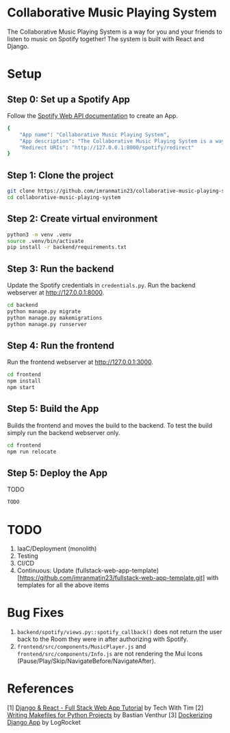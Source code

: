 # Collaborative Music Playing System

The Collaborative Music Playing System is a way for you and your friends to listen to music on Spotify together! The system is built with React and Django.

# Setup

## Step 0: Set up a Spotify App

Follow the [Spotify Web API documentation](https://developer.spotify.com/documentation/web-api) to create an App.

```bash
{
    "App name": "Collaborative Music Playing System",
    "App description": "The Collaborative Music Playing System is a way for you and your friends to listen to music on Spotify together!",
    "Redirect URIs": "http://127.0.0.1:8000/spotify/redirect"
}
```

## Step 1: Clone the project

```bash
git clone https://github.com/imranmatin23/collaborative-music-playing-system.git
cd collaborative-music-playing-system
```

## Step 2: Create virtual environment

```bash
python3 -m venv .venv
source .venv/bin/activate
pip install -r backend/requirements.txt
```

## Step 3: Run the backend

Update the Spotify credentials in `credentials.py`. Run the backend webserver at http://127.0.0.1:8000.

```bash
cd backend
python manage.py migrate
python manage.py makemigrations
python manage.py runserver
```

## Step 4: Run the frontend

Run the frontend webserver at http://127.0.0.1:3000.

```bash
cd frontend
npm install
npm start
```

## Step 5: Build the App

Builds the frontend and moves the build to the backend. To test the build simply run the backend webserver only.

```bash
cd frontend
npm run relocate
```

## Step 5: Deploy the App

TODO

```bash
TODO
```

# TODO

1. IaaC/Deployment (monolith)
2. Testing
3. CI/CD
4. Continuous: Update (fullstack-web-app-template)[https://github.com/imranmatin23/fullstack-web-app-template.git] with templates for all the above items

# Bug Fixes

1. `backend/spotify/views.py::spotify_callback()` does not return the user back to the Room they were in after authorizing with Spotify.
2. `frontend/src/components/MusicPlayer.js` and `frontend/src/components/Info.js` are not rendering the Mui Icons (Pause/Play/Skip/NavigateBefore/NavigateAfter).

# References

[1] [Django & React - Full Stack Web App Tutorial](https://youtube.com/playlist?list=PLzMcBGfZo4-kCLWnGmK0jUBmGLaJxvi4j) by Tech With Tim
[2] [Writing Makefiles for Python Projects](https://venthur.de/2021-03-31-python-makefiles.html) by Bastian Venthur
[3] [Dockerizing Django App](https://blog.logrocket.com/dockerizing-django-app/) by LogRocket
